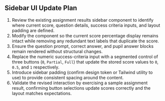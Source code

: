 ## Sidebar UI Update Plan

1. Review the existing assignment results sidebar component to identify where current score, question details, success criteria inputs, and layout padding are defined.
2. Modify the component so the current score percentage display remains intact while removing any redundant text labels that duplicate the score.
3. Ensure the question prompt, correct answer, and pupil answer blocks remain rendered without structural changes.
4. Replace the numeric success-criteria input with a segmented control of three buttons (`0`, `Partial`, `Full`) that update the stored score values to `0`, `0.5`, and `1` respectively.
5. Introduce sidebar padding (confirm design token or Tailwind utility to use) to provide consistent spacing around the content.
6. Validate the revised interaction by exercising a sample assignment result, confirming button selections update scores correctly and the layout matches expectations.
